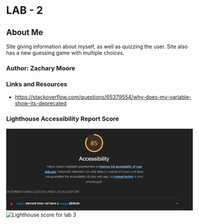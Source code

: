 # LAB - 2

## About Me

Site giving information about myself, as well as quizzing the user.
Site also has a new guessing game with multiple choices.

### Author: Zachary Moore

### Links and Resources

* https://stackoverflow.com/questions/65379554/why-does-my-variable-show-its-deprecated

### Lighthouse Accessibility Report Score

![Lighthouse score for lab 2](Lab-2.jpg)
![Lighthouse score for lab 3]()
